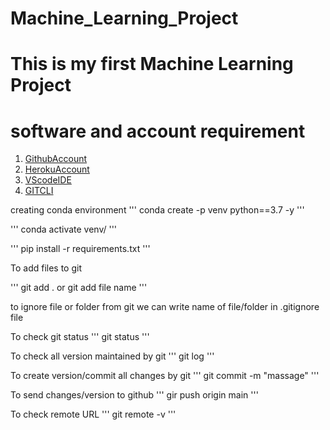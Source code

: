# Machine_Learning_Project
# This is my first Machine Learning Project 
# software and account requirement

1. [GithubAccount](https://github.com/rohitpache29/Machine_Learning_Project)
2. [HerokuAccount](https://id.heroku.com/login)
3. [VScodeIDE](https://code.visualstudio.com/)
4. [GITCLI](https://git-scm.com/book/en/v2/Getting-Started-The-Command-Line)


creating conda environment 
'''
conda create -p venv python==3.7 -y
'''

'''
conda activate venv/
'''

'''
pip install -r requirements.txt
'''

To add files to git

'''
git add .
or
git add file name
'''

to ignore file or folder from git we can write name of file/folder in .gitignore file 

To check git status
'''
git status
'''

To check all version maintained by git
'''
git log
'''

To create version/commit all changes by git
'''
git commit -m "massage"
'''

To send changes/version to github
'''
gir push origin main
'''

To check remote URL
'''
git remote -v
'''
